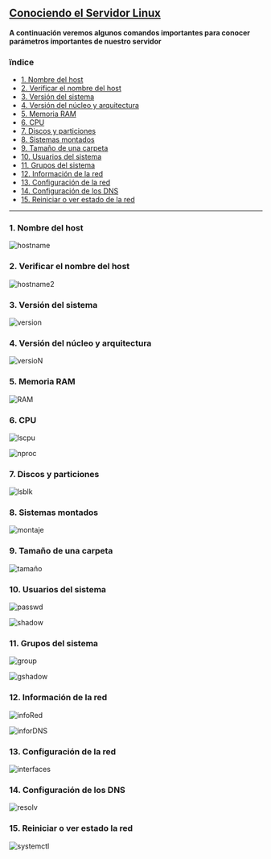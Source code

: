 ## [Conociendo el Servidor Linux](README.md)

**A continuación veremos algunos comandos importantes para conocer parámetros importantes de nuestro servidor**

### ïndice

- [1. Nombre del host](#-nombre-del-host)
- [2. Verificar el nombre del host](#-)
- [3. Versión del sistema]()
- [4. Versión del núcleo y arquitectura]()
- [5. Memoria RAM]()
- [6. CPU]()
- [7. Discos y particiones]()
- [8. Sistemas montados]()
- [9. Tamaño de una carpeta]()
- [10. Usuarios del sistema]()
- [11. Grupos del sistema]()
- [12. Información de la red]()
- [13. Configuración de la red]()
- [14. Configuración de los DNS](#14-configuración-de-los-dns)
- [15. Reiniciar o ver estado de la red]()

---

### 1. Nombre del host 

![hostname](/img/hostname.png)

### 2. Verificar el nombre del host

![hostname2](/img/catHostname.png)

### 3. Versión del sistema

![version](/img/version.png)

### 4. Versión del núcleo y arquitectura

![versioN](/img/versionNucleo.png)

### 5. Memoria RAM

![RAM](/img/memoria.png)

### 6. CPU

![lscpu](/img/lscpu.png)

![nproc](/img/nproc.png)

### 7. Discos y particiones

![lsblk](/img/discosParticiones.png)

### 8. Sistemas montados

![montaje](/img/sistemasMontados.png)

### 9. Tamaño de una carpeta

![tamaño](/img/tamanoCarpeta.png)

### 10. Usuarios del sistema

![passwd](/img/passwd.png)

![shadow](/img/shadow.png)

### 11. Grupos del sistema

![group](/img/group.png)

![gshadow](/img/gshadow.png)

### 12. Información de la red

![infoRed](/img/infoRed.png)

![inforDNS](/img/infoDNS.png)

### 13. Configuración de la red

![interfaces](/img/configRed.png)

### 14. Configuración de los DNS

![resolv](/img/confgDNS.png)

### 15. Reiniciar o ver estado la red

![systemctl](/img/systemctlStatus.png)
